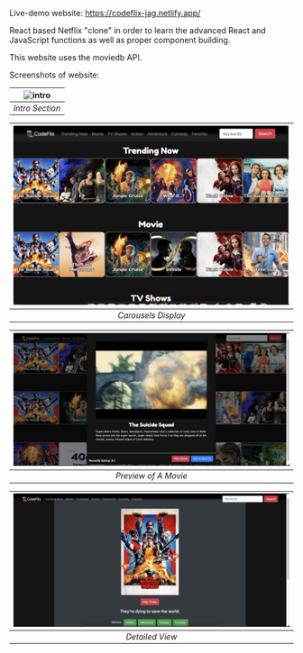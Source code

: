 Live-demo website: https://codeflix-jag.netlify.app/

React based Netflix "clone" in order to learn the advanced React and JavaScript functions as well as proper component building.

This website uses the moviedb API.

Screenshots of website:

| ![intro](./assets/images/intro.png) |
| :---------------------------------: |
|           _Intro Section_           |

| ![carousel](./assets/images/carousel.png) |
| :---------------------------------------: |
|            _Carousels Display_            |

| ![preview](./assets/images/preview.png) |
| :-------------------------------------: |
|          _Preview of A Movie_           |

| ![detail-view](./assets/images/detail-view.png) |
| :---------------------------------------------: |
|                 _Detailed View_                 |
